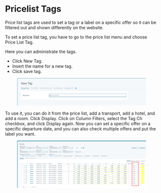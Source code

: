 # Pricelist Tags

Price list tags are used to set a tag or a label on a specific offer so it can be filtered out and shown differently on the website.&#x20;

To set a price list tag, you have to go to the price list menu and choose Price List Tag.&#x20;

Here you can administrate the tags.&#x20;

* Click New Tag.&#x20;
* Insert the name for a new tag.&#x20;
* Click save tag.&#x20;

<figure><img src=".gitbook/assets/image (20) (1) (1) (1) (1) (1) (1) (1) (1).png" alt=""><figcaption></figcaption></figure>

To use it, you can do it from the price list, add a transport, add a hotel, and add a room. Click Display. Click on Column Filters, select the Tag Ch checkbox, and click Display again. Now you can set a specific offer on a specific departure date, and you can also check multiple offers and put the label you want.&#x20;

<figure><img src=".gitbook/assets/image (1) (1) (1) (1) (1) (1) (1) (1) (1) (1) (1) (1) (1) (1) (1) (1) (1) (1) (1) (1) (1) (1) (1) (1) (1) (1) (1) (1) (1) (1).png" alt=""><figcaption></figcaption></figure>
